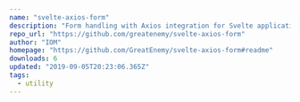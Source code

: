 ```yaml
---
name: "svelte-axios-form"
description: "Form handling with Axios integration for Svelte applications."
repo_url: "https://github.com/greatenemy/svelte-axios-form"
author: "IOM"
homepage: "https://github.com/GreatEnemy/svelte-axios-form#readme"
downloads: 6
updated: "2019-09-05T20:23:06.365Z"
tags: 
  - utility
---
```

